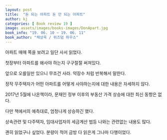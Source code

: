 ```yaml
---
layout: post
title:  "돈 되는 아파트 돈 안 되는 아파트"
author: kj
categories: [ Book review 19 ]
image: assets/images/books-images/DonApart.jpg
book_info: "19. 06. 10 ~ 19. 06. 11"
book_author: "채상욱 / 위즈덤 하우스"
---
```

아파트 매매 쪽을 보려고 일단 사서 읽었다.

첫장부터 아파트를 왜사야 하는지 구구절절 써져있다.

앞으로 오를일만 있으니 무조건 사라. 약장수 처럼 반복해서 말한다.

정작 무주택자가 어떤 아파트를 어떻게 사야하는지에 대한 내용은 자세하지 않다.

2017년 5월에 나온책이라, 문재인 정부 이후의 부동산 가격 상승에 대한 최신 동향은 없다.

다만 책에서의 예측대로, 엄청나게 상승하긴 했다.

상속관련 및 다주택자, 임대사업자의 세금계산 법등 나와는 관련없는 내용도 많다.

괜히 읽었구나 싶었다. 분량이 적어 금방 다 읽은게 그나마 다행이었다.
